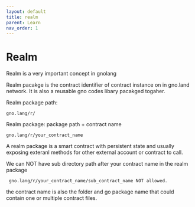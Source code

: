 ```yaml
---
layout: default
title: realm
parent: Learn
nav_order: 1
---
```


# Realm


Realm is a very important concept in gnolang

Realm pacakge is the contract identifier of contract instance on in gno.land network. It is also a reusable gno codes libary pacakged togaher.  

Realm package path: 

    gno.lang/r/

Realm package: package path + contract name

    gno.lang/r/your_contract_name

A realm package is a smart contract with persistent state and usually exposing exteranl methods for other external account or contract to call. 


We can NOT have sub directory path after your contract name in the realm package

     gno.lang/r/your_contract_name/sub_contract_name NOT allowed. 

the contract name is also the folder and go package name that could contain one or multiple contract files.


